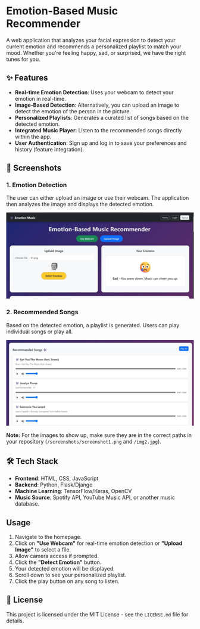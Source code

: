 # Emotion-Based Music Recommender

A web application that analyzes your facial expression to detect your current emotion and recommends a personalized playlist to match your mood. Whether you're feeling happy, sad, or surprised, we have the right tunes for you.

## ✨ Features

-   **Real-time Emotion Detection**: Uses your webcam to detect your emotion in real-time.
-   **Image-Based Detection**: Alternatively, you can upload an image to detect the emotion of the person in the picture.
-   **Personalized Playlists**: Generates a curated list of songs based on the detected emotion.
-   **Integrated Music Player**: Listen to the recommended songs directly within the app.
-   **User Authentication**: Sign up and log in to save your preferences and history (feature integration).

## 📸 Screenshots

### 1. Emotion Detection
The user can either upload an image or use their webcam. The application then analyzes the image and displays the detected emotion.

![Emotion Detection Screenshot](https://raw.githubusercontent.com/Priyanshi231/AI-Emotion-Music-Recommender/main/img1.jpg)

### 2. Recommended Songs
Based on the detected emotion, a playlist is generated. Users can play individual songs or play all.

![Recommended Songs Screenshot](https://raw.githubusercontent.com/Priyanshi231/AI-Emotion-Music-Recommender/main/img2.jpg)

**Note:** For the images to show up, make sure they are in the correct paths in your repository (`/screenshots/screenshot1.png` and `/img2.jpg`).

## 🛠️ Tech Stack

-   **Frontend**: HTML, CSS, JavaScript
-   **Backend**: Python, Flask/Django
-   **Machine Learning**: TensorFlow/Keras, OpenCV
-   **Music Source**: Spotify API, YouTube Music API, or another music database.

## Usage

1.  Navigate to the homepage.
2.  Click on **"Use Webcam"** for real-time emotion detection or **"Upload Image"** to select a file.
3.  Allow camera access if prompted.
4.  Click the **"Detect Emotion"** button.
5.  Your detected emotion will be displayed.
6.  Scroll down to see your personalized playlist.
7.  Click the play button on any song to listen.

## 📄 License

This project is licensed under the MIT License - see the `LICENSE.md` file for details.

